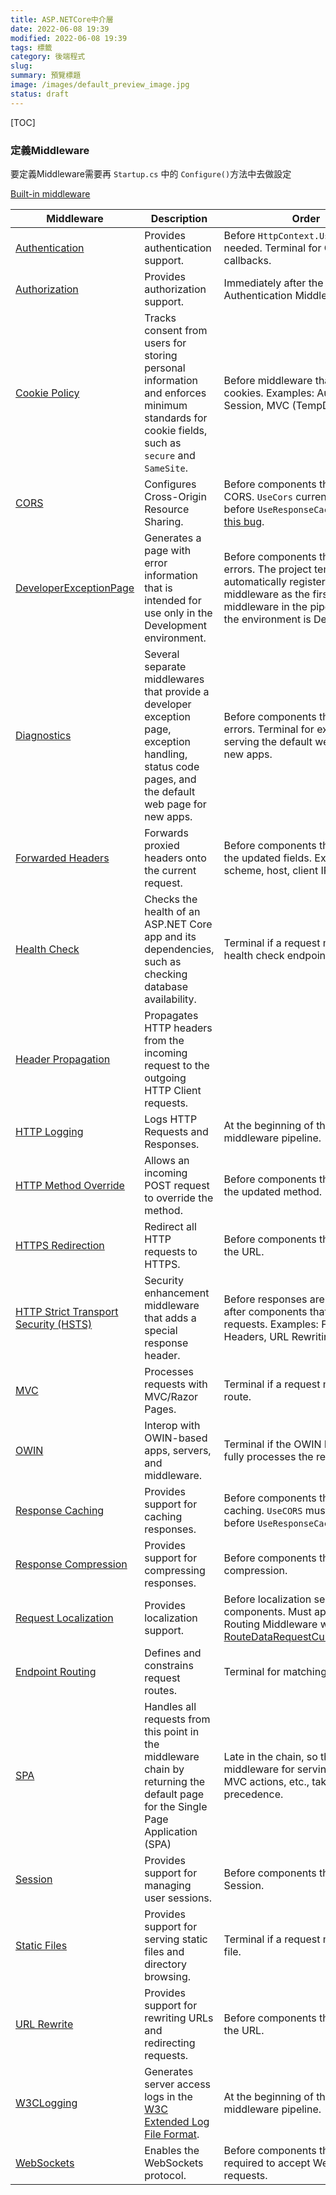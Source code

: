 ```yaml
---
title: ASP.NETCore中介層
date: 2022-06-08 19:39
modified: 2022-06-08 19:39
tags: 標籤
category: 後端程式
slug:
summary: 預覽標題
image: /images/default_preview_image.jpg
status: draft
---
```


[TOC]

### 定義Middleware

要定義Middleware需要再 `Startup.cs` 中的 `Configure()`方法中去做設定



[Built-in middleware](https://docs.microsoft.com/en-us/aspnet/core/fundamentals/middleware/?view=aspnetcore-6.0#built-in-middleware)


<table aria-label="Built-in middleware" class="table table-sm">
<thead>
<tr>
<th>Middleware</th>
<th>Description</th>
<th>Order</th>
</tr>
</thead>
<tbody>
<tr>
<td><a href="https://docs.microsoft.com/en-us/aspnet/core/security/authentication/identity?view=aspnetcore-6.0" data-linktype="relative-path">Authentication</a></td>
<td>Provides authentication support.</td>
<td>Before <code>HttpContext.User</code> is needed. Terminal for OAuth callbacks.</td>
</tr>
<tr>
<td><a href="/en-us/dotnet/api/microsoft.aspnetcore.builder.authorizationappbuilderextensions.useauthorization" data-linktype="absolute-path">Authorization</a></td>
<td>Provides authorization support.</td>
<td>Immediately after the Authentication Middleware.</td>
</tr>
<tr>
<td><a href="https://docs.microsoft.com/en-us/aspnet/core/security/gdpr?view=aspnetcore-6.0" data-linktype="relative-path">Cookie Policy</a></td>
<td>Tracks consent from users for storing personal information and enforces minimum standards for cookie fields, such as <code>secure</code> and <code>SameSite</code>.</td>
<td>Before middleware that issues cookies. Examples: Authentication, Session, MVC (TempData).</td>
</tr>
<tr>
<td><a href="https://docs.microsoft.com/en-us/aspnet/core/security/cors?view=aspnetcore-6.0" data-linktype="relative-path">CORS</a></td>
<td>Configures Cross-Origin Resource Sharing.</td>
<td>Before components that use CORS. <code>UseCors</code> currently must go before <code>UseResponseCaching</code> due to <a href="https://github.com/dotnet/aspnetcore/issues/23218" data-linktype="external">this bug</a>.</td>
</tr>
<tr>
<td><a href="/en-us/dotnet/api/microsoft.aspnetcore.diagnostics.developerexceptionpagemiddleware" data-linktype="absolute-path">DeveloperExceptionPage</a></td>
<td>Generates a page with error information that is intended for use only in the Development environment.</td>
<td>Before components that generate errors. The project templates automatically register this middleware as the first middleware in the pipeline when the environment is Development.</td>
</tr>
<tr>
<td><a href="https://docs.microsoft.com/en-us/aspnet/core/fundamentals/error-handling?view=aspnetcore-6.0" data-linktype="relative-path">Diagnostics</a></td>
<td>Several separate middlewares that provide a developer exception page, exception handling, status code pages, and the default web page for new apps.</td>
<td>Before components that generate errors. Terminal for exceptions or serving the default web page for new apps.</td>
</tr>
<tr>
<td><a href="https://docs.microsoft.com/en-us/aspnet/core/host-and-deploy/proxy-load-balancer?view=aspnetcore-6.0" data-linktype="relative-path">Forwarded Headers</a></td>
<td>Forwards proxied headers onto the current request.</td>
<td>Before components that consume the updated fields. Examples: scheme, host, client IP, method.</td>
</tr>
<tr>
<td><a href="https://docs.microsoft.com/en-us/aspnet/core/host-and-deploy/health-checks?view=aspnetcore-6.0" data-linktype="relative-path">Health Check</a></td>
<td>Checks the health of an ASP.NET Core app and its dependencies, such as checking database availability.</td>
<td>Terminal if a request matches a health check endpoint.</td>
</tr>
<tr>
<td><a href="https://docs.microsoft.com/en-us/aspnet/core/fundamentals/http-requests?view=aspnetcore-6.0#header-propagation-middleware" data-linktype="relative-path">Header Propagation</a></td>
<td>Propagates HTTP headers from the incoming request to the outgoing HTTP Client requests.</td>
<td aria-label="No value"></td>
</tr>
<tr>
<td><a href="https://docs.microsoft.com/en-us/aspnet/core/fundamentals/http-logging/?view=aspnetcore-6.0" data-linktype="relative-path">HTTP Logging</a></td>
<td>Logs HTTP Requests and Responses.</td>
<td>At the beginning of the middleware pipeline.</td>
</tr>
<tr>
<td><a href="/en-us/dotnet/api/microsoft.aspnetcore.builder.httpmethodoverrideextensions" data-linktype="absolute-path">HTTP Method Override</a></td>
<td>Allows an incoming POST request to override the method.</td>
<td>Before components that consume the updated method.</td>
</tr>
<tr>
<td><a href="https://docs.microsoft.com/en-us/aspnet/core/security/enforcing-ssl?view=aspnetcore-6.0#require-https" data-linktype="relative-path">HTTPS Redirection</a></td>
<td>Redirect all HTTP requests to HTTPS.</td>
<td>Before components that consume the URL.</td>
</tr>
<tr>
<td><a href="https://docs.microsoft.com/en-us/aspnet/core/security/enforcing-ssl?view=aspnetcore-6.0#http-strict-transport-security-protocol-hsts" data-linktype="relative-path">HTTP Strict Transport Security (HSTS)</a></td>
<td>Security enhancement middleware that adds a special response header.</td>
<td>Before responses are sent and after components that modify requests. Examples: Forwarded Headers, URL Rewriting.</td>
</tr>
<tr>
<td><a href="https://docs.microsoft.com/en-us/aspnet/core/mvc/overview?view=aspnetcore-6.0" data-linktype="relative-path">MVC</a></td>
<td>Processes requests with MVC/Razor Pages.</td>
<td>Terminal if a request matches a route.</td>
</tr>
<tr>
<td><a href="https://docs.microsoft.com/en-us/aspnet/core/fundamentals/owin?view=aspnetcore-6.0" data-linktype="relative-path">OWIN</a></td>
<td>Interop with OWIN-based apps, servers, and middleware.</td>
<td>Terminal if the OWIN Middleware fully processes the request.</td>
</tr>
<tr>
<td><a href="https://docs.microsoft.com/en-us/aspnet/core/performance/caching/middleware?view=aspnetcore-6.0" data-linktype="relative-path">Response Caching</a></td>
<td>Provides support for caching responses.</td>
<td>Before components that require caching. <code>UseCORS</code> must come before <code>UseResponseCaching</code>.</td>
</tr>
<tr>
<td><a href="https://docs.microsoft.com/en-us/aspnet/core/performance/response-compression?view=aspnetcore-6.0" data-linktype="relative-path">Response Compression</a></td>
<td>Provides support for compressing responses.</td>
<td>Before components that require compression.</td>
</tr>
<tr>
<td><a href="https://docs.microsoft.com/en-us/aspnet/core/fundamentals/localization?view=aspnetcore-6.0" data-linktype="relative-path">Request Localization</a></td>
<td>Provides localization support.</td>
<td>Before localization sensitive components. Must appear after Routing Middleware when using <a href="/en-us/dotnet/api/microsoft.aspnetcore.localization.routing.routedatarequestcultureprovider" class="no-loc" data-linktype="absolute-path">RouteDataRequestCultureProvider</a>.</td>
</tr>
<tr>
<td><a href="https://docs.microsoft.com/en-us/aspnet/core/fundamentals/routing?view=aspnetcore-6.0" data-linktype="relative-path">Endpoint Routing</a></td>
<td>Defines and constrains request routes.</td>
<td>Terminal for matching routes.</td>
</tr>
<tr>
<td><a href="/en-us/dotnet/api/microsoft.aspnetcore.builder.spaapplicationbuilderextensions.usespa" data-linktype="absolute-path">SPA</a></td>
<td>Handles all requests from this point in the middleware chain by returning the default page for the Single Page Application (SPA)</td>
<td>Late in the chain, so that other middleware for serving static files, MVC actions, etc., takes precedence.</td>
</tr>
<tr>
<td><a href="https://docs.microsoft.com/en-us/aspnet/core/fundamentals/app-state?view=aspnetcore-6.0" data-linktype="relative-path">Session</a></td>
<td>Provides support for managing user sessions.</td>
<td>Before components that require Session.</td>
</tr>
<tr>
<td><a href="https://docs.microsoft.com/en-us/aspnet/core/fundamentals/static-files?view=aspnetcore-6.0" data-linktype="relative-path">Static Files</a></td>
<td>Provides support for serving static files and directory browsing.</td>
<td>Terminal if a request matches a file.</td>
</tr>
<tr>
<td><a href="https://docs.microsoft.com/en-us/aspnet/core/fundamentals/url-rewriting?view=aspnetcore-6.0" data-linktype="relative-path">URL Rewrite</a></td>
<td>Provides support for rewriting URLs and redirecting requests.</td>
<td>Before components that consume the URL.</td>
</tr>
<tr>
<td><a href="https://docs.microsoft.com/en-us/aspnet/core/fundamentals/w3c-logger/?view=aspnetcore-6.0" data-linktype="relative-path">W3CLogging</a></td>
<td>Generates server access logs in the <a href="https://www.w3.org/TR/WD-logfile.html" data-linktype="external">W3C Extended Log File Format</a>.</td>
<td>At the beginning of the middleware pipeline.</td>
</tr>
<tr>
<td><a href="https://docs.microsoft.com/en-us/aspnet/core/fundamentals/websockets?view=aspnetcore-6.0" data-linktype="relative-path">WebSockets</a></td>
<td>Enables the WebSockets protocol.</td>
<td>Before components that are required to accept WebSocket requests.</td>
</tr>
</tbody>
</table>